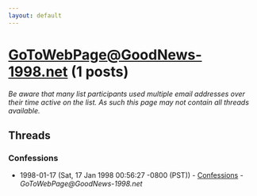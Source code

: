 ```yaml
---
layout: default
---
```


# GoToWebPage@GoodNews-1998.net (1 posts)

_Be aware that many list participants used multiple email addresses over their time active on the list. As such this page may not contain all threads available._

## Threads

### Confessions
+ 1998-01-17 (Sat, 17 Jan 1998 00:56:27 -0800 (PST)) - [Confessions](/archive/1998/01/d1153ed3e9500d4eb9f334dbd32ee0c1203169de9cd434fb2bfde8a56505bd06) - _GoToWebPage@GoodNews-1998.net_

